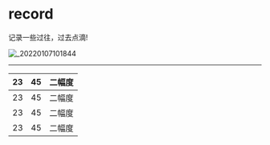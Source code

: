 # record
记录一些过往，过去点滴!

![_20220107101844](https://user-images.githubusercontent.com/96326382/190911586-32efdee6-9001-4989-ba23-9b3e4884b14b.jpg)

---


| 23                              | 45                         | 二幅度|
|:----|:--------------------------------------:|------------------:|
| 23 | 45 | 二幅度|
| 23 | 45 | 二幅度|
| 23 | 45 | 二幅度|
